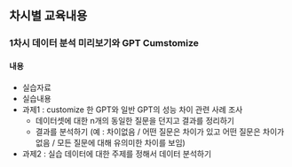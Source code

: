 ## 차시별 교육내용
### 1차시 데이터 분석 미리보기와 GPT Cumstomize
#### 내용
* 실습자료
* 실습내용
* 과제1 : customize 한 GPT와 일반 GPT의 성능 차이 관련 사례 조사
	* 데이터셋에 대한 n개의 동일한 질문을 던지고 결과를 정리하기
	* 결과를 분석하기 (예 : 차이없음 / 어떤 질문은 차이가 있고 어떤 질문은 차이가 없음 / 모든 질문에 대해 유의미한 차이를 보임)
* 과제2 : 실습 데이터에 대한 주제를 정해서 데이터 분석하기